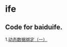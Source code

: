# ife
## Code for baiduife.  
1.[动态数据绑定（一）](http://ife.baidu.com/course/detail/id/15?t=1489393025608#learn)
